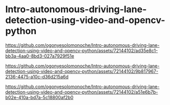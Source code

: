 # Intro-autonomous-driving-lane-detection-using-video-and-opencv-python


https://github.com/ogonyesolomonoche/Intro-autonomous-driving-lane-detection-using-video-and-opencv-python/assets/72144102/ad35e8c1-bb3a-4aa0-8bd3-027a7929f51e



https://github.com/ogonyesolomonoche/Intro-autonomous-driving-lane-detection-using-video-and-opencv-python/assets/72144102/9b817967-2136-4475-a10c-d36d215a6d


https://github.com/ogonyesolomonoche/Intro-autonomous-driving-lane-detection-using-video-and-opencv-python/assets/72144102/a51e6b7b-b02e-410a-bd7a-5c18800af2b0

